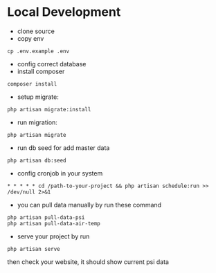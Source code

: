 # Local Development

- clone source
- copy env
```
cp .env.example .env
```
- config correct database
- install composer
```
composer install
```
- setup migrate:
```
php artisan migrate:install
```
- run migration: 
```
php artisan migrate
```
- run db seed for add master data
```
php artisan db:seed
```
- config cronjob in your system
```
* * * * * cd /path-to-your-project && php artisan schedule:run >> /dev/null 2>&1
```
- you can pull data manually by run these command
```
php artisan pull-data-psi
php artisan pull-data-air-temp
```
- serve your project by run
```
php artisan serve
```
then check your website, it should show current psi data
